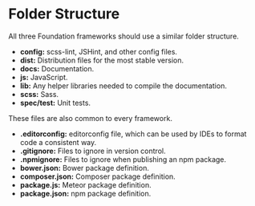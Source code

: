 # Folder Structure

All three Foundation frameworks should use a similar folder structure.

- **config:** scss-lint, JSHint, and other config files.
- **dist:** Distribution files for the most stable version.
- **docs:** Documentation.
- **js:** JavaScript.
- **lib:** Any helper libraries needed to compile the documentation.
- **scss:** Sass.
- **spec/test:** Unit tests.

These files are also common to every framework.

- **.editorconfig:** editorconfig file, which can be used by IDEs to format code a consistent way.
- **.gitignore:** Files to ignore in version control.
- **.npmignore:** Files to ignore when publishing an npm package.
- **bower.json:** Bower package definition.
- **composer.json:** Composer package definition.
- **package.js:** Meteor package definition.
- **package.json:** npm package definition.
